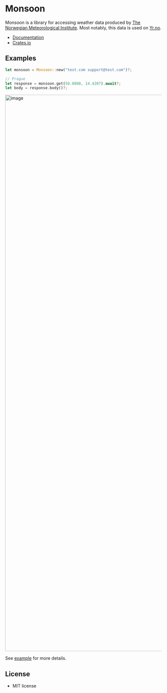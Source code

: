 # Monsoon

Monsoon is a library for accessing weather data produced by [The Norwegian Meteorological Institute](https://www.met.no/en). Most notably, this data is used on [Yr.no](https://www.yr.no/en).

- [Documentation](https://docs.rs/monsoon)
- [Crates.io](https://crates.io/crates/monsoon)

## Examples

```rust
let monsoon = Monsoon::new("test.com support@test.com")?;

// Prague
let response = monsoon.get(50.0880, 14.4207).await?;
let body = response.body()?;
```

<img width="1788" alt="image" src="https://user-images.githubusercontent.com/20820/226291249-1a6d5e49-ab31-4928-bbef-0e3acba98292.png">

See [example](https://github.com/jiripospisil/monsoon/tree/master/example) for more details.

## License

- MIT license
